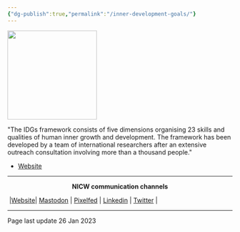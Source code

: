 ```yaml
---
{"dg-publish":true,"permalink":"/inner-development-goals/"}
---
```



<img src=" https://images.squarespace-cdn.com/content/v1/600d80b3387b98582a60354a/1611918478181-72BXXH4V0ATZ40877G2F/IDG_Logo_FINAL.png " height="200">

"The IDGs framework consists of five dimensions organising 23 skills and qualities of human inner growth and development. The framework has been developed by a team of international researchers after an extensive outreach consultation involving more than a thousand people."

- [Website](https://www.innerdevelopmentgoals.org/) 


***
<p style="text-align: center;font-weight:bold";>NICW communication channels</p>

󠁧 |[Website](https://nationalinfrastructurecommission.wales)| [Mastodon](https://toot.wales/@NICW) | [Pixelfed](https://pix.toot.wales/NICW) | [Linkedin](https://www.linkedin.com/company/26268509/) | [Twitter](https://twitter.com/InfraCommCymru) |
***
Page last update 26 Jan 2023